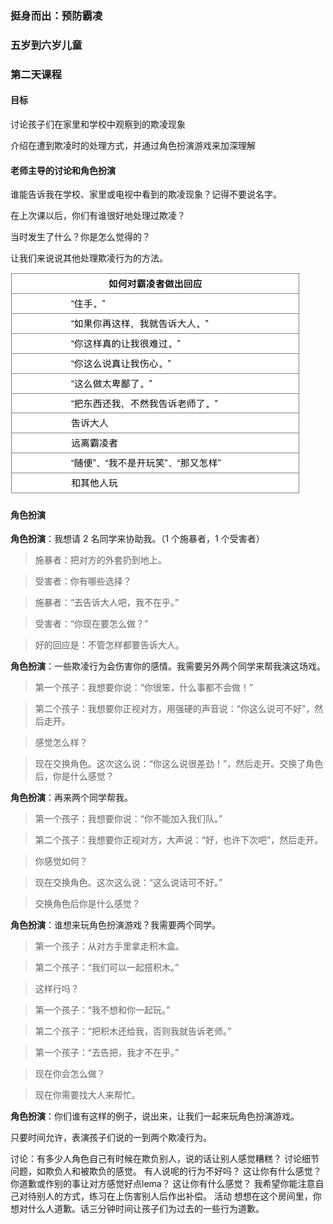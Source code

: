 ### 挺身而出：预防霸凌

### 五岁到六岁儿童

### 第二天课程

#### 目标

讨论孩子们在家里和学校中观察到的欺凌现象

介绍在遭到欺凌时的处理方式，并通过角色扮演游戏来加深理解

#### 老师主导的讨论和角色扮演

谁能告诉我在学校、家里或电视中看到的欺凌现象？记得不要说名字。

在上次课以后，你们有谁很好地处理过欺凌？

当时发生了什么？你是怎么觉得的？

让我们来说说其他处理欺凌行为的方法。

![](/assets/QQ20160728-0.png)

#### 角色扮演

**角色扮演**：我想请 2 名同学来协助我。（1 个施暴者，1 个受害者）

> 施暴者：把对方的外套扔到地上。

> 受害者：你有哪些选择？

> 施暴者：“去告诉大人吧，我不在乎。”

> 受害者：“你现在要怎么做？”

> 好的回应是：不管怎样都要告诉大人。

**角色扮演**：一些欺凌行为会伤害你的感情。我需要另外两个同学来帮我演这场戏。

> 第一个孩子：我想要你说：“你很笨，什么事都不会做！”

> 第二个孩子：我想要你正视对方，用强硬的声音说：“你这么说可不好”，然后走开。

> 感觉怎么样？

> 现在交换角色。这次这么说：“你这么说很差劲！”，然后走开。交换了角色后，你是什么感觉？

**角色扮演**：再来两个同学帮我。

> 第一个孩子：我想要你说：“你不能加入我们队。”

> 第二个孩子：我想要你正视对方，大声说：“好，也许下次吧”，然后走开。

> 你感觉如何？

> 现在交换角色。这次这么说：“这么说话可不好。”

> 交换角色后你是什么感觉？

**角色扮演**：谁想来玩角色扮演游戏？我需要两个同学。

> 第一个孩子：从对方手里拿走积木盒。

> 第二个孩子：“我们可以一起搭积木。”

> 这样行吗？

> 第一个孩子：“我不想和你一起玩。”

> 第二个孩子：“把积木还给我，否则我就告诉老师。”

> 第一个孩子：“去告把，我才不在乎。”

> 现在你会怎么做？

> 现在你需要找大人来帮忙。

**角色扮演**：你们谁有这样的例子，说出来，让我们一起来玩角色扮演游戏。

只要时间允许，表演孩子们说的一到两个欺凌行为。

讨论：有多少人角色自己有时候在欺负别人，说的话让别人感觉糟糕？
讨论细节问题，如欺负人和被欺负的感觉。
有人说呢的行为不好吗？
这让你有什么感觉？
你道歉或作别的事让对方感觉好点lema？
这让你有什么感觉？
我希望你能注意自己对待别人的方式，练习在上伤害别人后作出补偿。
活动
想想在这个房间里，你想对什么人道歉。话三分钟时间让孩子们为过去的一些行为道歉。

